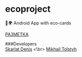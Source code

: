 # ecoproject
📱:earth_africa: Android App with eco-cards

[РАЗМЕТКА](https://www.figma.com/file/Oiu9ABno0485gtOYsX8Off/Eco-Cards?node-id=33%3A113)

###Developers    
[Skarlat Denis](https://github.com/bboyzlodey) <\br>
[Mikhail Tolstyh](https://github.com/drinko-dr)
